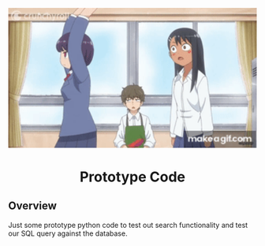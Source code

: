<p align="center">
    <img width="600px" src="./memeimage.gif">
</p>

<h1 align="center">
    Prototype Code
</h1>

## Overview
Just some prototype python code to test out search functionality and test our SQL query against the database.

